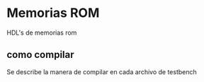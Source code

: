 # Memorias ROM
HDL's de memorias rom

## como compilar
Se describe la manera de compilar en cada archivo de testbench 
